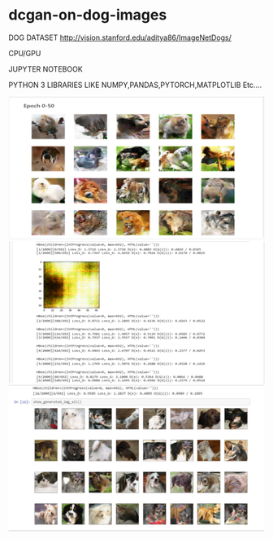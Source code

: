 # dcgan-on-dog-images
DOG DATASET http://vision.stanford.edu/aditya86/ImageNetDogs/



CPU/GPU




JUPYTER NOTEBOOK



PYTHON 3 LIBRARIES LIKE NUMPY,PANDAS,PYTORCH,MATPLOTLIB  Etc….

![alt text](https://github.com/aakankshakhatri/dcgan-on-dog-images/blob/main/d1.PNG)
![alt text](https://github.com/aakankshakhatri/dcgan-on-dog-images/blob/main/d2.PNG)
![alt text](https://github.com/aakankshakhatri/dcgan-on-dog-images/blob/main/d3.PNG)
